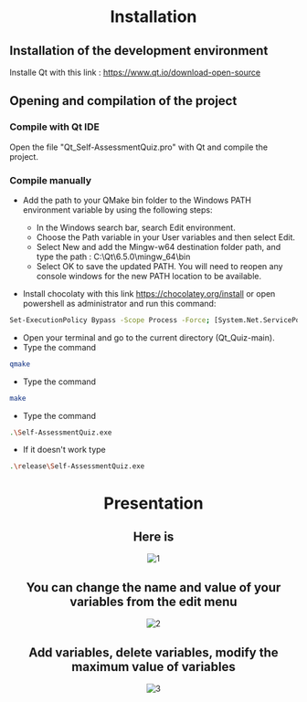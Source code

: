 <div align="center">
  
# Installation
   
</div> 

## Installation of the development environment 

Installe Qt with this link : https://www.qt.io/download-open-source

## Opening and compilation of the project

### Compile with Qt IDE
Open the file "Qt_Self-AssessmentQuiz.pro" with Qt and compile the project.

### Compile manually
 - Add the path to your QMake bin folder to the Windows PATH environment variable by using the following steps:
     - In the Windows search bar, search Edit environment.
     - Choose the Path variable in your User variables and then select Edit.
     - Select New and add the Mingw-w64 destination folder path, and type the path : C:\Qt\6.5.0\mingw_64\bin
     - Select OK to save the updated PATH. You will need to reopen any console windows for the new PATH location to be available.
     
 - Install chocolaty with this link https://chocolatey.org/install or open powershell as administrator and run this command: 
```bash
Set-ExecutionPolicy Bypass -Scope Process -Force; [System.Net.ServicePointManager]::SecurityProtocol = [System.Net.ServicePointManager]::SecurityProtocol -bor 3072; iex ((New-Object System.Net.WebClient).DownloadString('https://community.chocolatey.org/install.ps1'))
```

 - Open your terminal and go to the current directory (Qt_Quiz-main). 
 - Type the command
```bash
qmake
```
 - Type the command
```bash
make
```
- Type the command
```bash
.\Self-AssessmentQuiz.exe
```
 - If it doesn't work type
```bash
.\release\Self-AssessmentQuiz.exe
```


<div align="center"> 
  
  
# Presentation

## Here is 
  
![1](https://github.com/YassineProDev/Qt_CircularAreaChart/assets/120946916/12217039-b34e-4079-a172-c1f302835b22)

## You can change the name and value of your variables from the edit menu
  
![2](https://github.com/YassineProDev/Qt_CircularAreaChart/assets/120946916/f8a872b0-af15-4111-b633-b933447feb47)

## Add variables, delete variables, modify the maximum value of variables

![3](https://github.com/YassineProDev/Qt_CircularAreaChart/assets/120946916/5fc3303c-4838-4cc0-a43c-484c6a08dc71)

</div>

